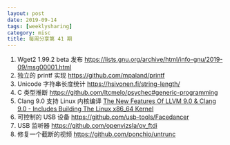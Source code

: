 ```yaml
---
layout: post
date: 2019-09-14
tags: [weeklysharing]
category: misc
title: 每周分享第 41 期
---
```


1. Wget2 1.99.2 beta 发布 https://lists.gnu.org/archive/html/info-gnu/2019-09/msg00001.html
2. 独立的 printf 实现 https://github.com/mpaland/printf
3. Unicode 字符串长度统计 https://hsivonen.fi/string-length/
4. C 类型推断 https://github.com/ltcmelo/psychec#generic-programming
5. Clang 9.0 支持 Linux 内核编译 [The New Features Of LLVM 9.0 & Clang 9.0 - Includes Building The Linux x86_64 Kernel](http://www.phoronix.com/scan.php?page=news_item&px=LLVM-9.0-Clang-9.0-Features)
6. 可控制的 USB 设备 https://github.com/usb-tools/Facedancer
7. USB 监听器 https://github.com/openvizsla/ov_ftdi
8. 修复一个截断的视频 https://github.com/ponchio/untrunc
